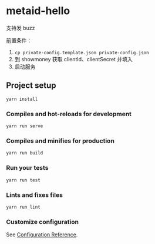 # metaid-hello 

支持发 buzz

前置条件：
1. `cp private-config.template.json private-config.json`
2. 到 showmoney 获取 clientId、clientSecret 并填入
3. 启动服务

## Project setup
```
yarn install
```

### Compiles and hot-reloads for development
```
yarn run serve
```

### Compiles and minifies for production
```
yarn run build
```

### Run your tests
```
yarn run test
```

### Lints and fixes files
```
yarn run lint
```

### Customize configuration
See [Configuration Reference](https://cli.vuejs.org/config/).

